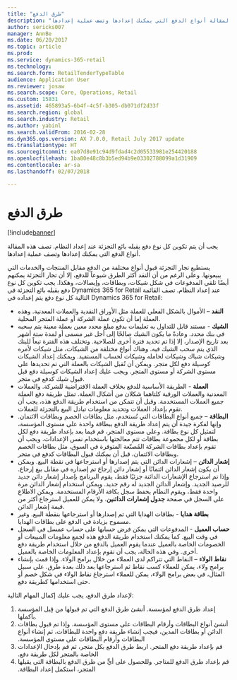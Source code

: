 ```yaml
---
title: "طرق الدفع"
description: "يجب أن يتم تكوين كل نوع دفع يقبله بائع التجزئة عند إعداد النظام. تصف هذه المقالة أنواع الدفع التي يمكنك إعدادها وتصف عملية إعدادها."
author: sericks007
manager: AnnBe
ms.date: 06/20/2017
ms.topic: article
ms.prod: 
ms.service: dynamics-365-retail
ms.technology: 
ms.search.form: RetailTenderTypeTable
audience: Application User
ms.reviewer: josaw
ms.search.scope: Core, Operations, Retail
ms.custom: 15831
ms.assetid: 465893a5-6b4f-4c5f-b305-db071df2d33f
ms.search.region: global
ms.search.industry: Retail
ms.author: yabinl
ms.search.validFrom: 2016-02-28
ms.dyn365.ops.version: AX 7.0.0, Retail July 2017 update
ms.translationtype: HT
ms.sourcegitcommit: ea07d8e91c94d9fdad4c2d05533981e254420188
ms.openlocfilehash: 1ba80e48c8b3b5ed94b9e03302788099a1d31909
ms.contentlocale: ar-sa
ms.lasthandoff: 02/07/2018

---
```


# <a name="payment-methods"></a>طرق الدفع

[!include[banner](includes/banner.md)]


يجب أن يتم تكوين كل نوع دفع يقبله بائع التجزئة عند إعداد النظام. تصف هذه المقالة أنواع الدفع التي يمكنك إعدادها وتصف عملية إعدادها.

يستطيع تجار التجزئة قبول أنواع مختلفة من الدفع مقابل المنتجات والخدمات التي يبيعونها. وعلى الرغم من أن النقد أكثر الطرق شيوعاً للدفع، إلا أن تجار التجزئة يمكنهم أيضًا تلقي المدفوعات في شكل شيكات، وبطاقات، وإيصالات، وهكذا. يجب تكوين كل نوع دفع يقبله بائع التجزئة في Dynamics 365 for Retail عند إعداد النظام. تصف القائمة التالية كل نوع دفع يتم إعداده في Dynamics 365 for Retail:

-   **النقد** – الأموال بالشكل الفعلي للعملة مثل الأوراق النقدية والعملات المعدنية. وهذه العملة إما أن تكون عملة الشركة أو عملة المتجر المحلية.
-   **الشيك** - مستند قابل للتداول به تعليمات بدفع مبلغ محدد معين بعملة معينة يتم سحبه في بنك محدد. وعادةً ما يكون الشيك صالحًا إلى أجل غير مسمى أو لمدة ستة أشهر بعد تاريخ الإصدار، إلا إذا تم تحديد فترة أخرى للصلاحية. وتختلف هذه الفترة تبعاً للبنك الذي يتم سحب الشيك فيه. وهناك أنواع مختلفة من الشيكات، مثل شيكات لأمره وشيكات شباك وشيكات لحامله وشيكات لحساب المستفيد. ويمكنك إعداد الشيكات كوسيلة دفع لكل متجر. ويمكن أن تُقبل الشيكات بالعملة التي تم تحديدها على مستوى الشركة أو مستوى المتجر. ويجب عليك إعداد الشيكات كوسيلة دفع قبل قبول شيك كدفع في متجر.
-   **العملة** - الطريقة الأساسية للدفع بخلاف العملة الافتراضية للشركة. والعملات المعدنية والعملات الورقية كلتاهما شكلان من أشكال العملة. تمثل طريقة دفع العملة جميع العملات المستخدمة. وقبل أن تتمكن من استخدام طريقة الدفع هذه، يجب أن تقوم بإعداد العملات وتحديد معلومات تبادل البيع بالتجزئة للعملات.
-   **البطاقة** – جميع أنواع البطاقات التي تُستخدم، مثل بطاقات الخصم وبطاقات الائتمان. وإنها لفكرة جيدة أن يتم إعداد طريقة الدفع ببطاقة واحدة على مستوى المؤسسة، لتمثيل كل نوع بطاقة. وعلى مستوى المتجر، قم فيما بعد بإعداد طريقة دفع لكل بطاقة أو لكل مجموعة بطاقات تتم معالجتها باستخدام نفس الإعدادات. ويجب أن تقوم بإعداد بطاقات الشركة المُصنّعة المتوفرة في السوق، مثل بطاقات الخصم وبطاقات الائتمان، قبل أن يمكنك قبول البطاقات كدفع في متجر.
-   **إشعار الدائن** – إشعارات الدائن التي يتم إصدارها أو استرجاعها في نقطة البيع. ويمكن أن يكون إشعار الدائن ائتمانًا أو إشعار دائن إرجاع تم إصداره في مقابل بيع إرجاع. وإذا تم استرجاع الإشعارات الدائنة جزئيًا فقط، يقوم البرنامج بإصدار إشعار دائن جديد للرصيد الجديد. وإشعار الدائن الجديد له رقم جديد. ويمكن استخدام إشعار الدائن مرة واحدة فقط، ويقوم النظام بحفظ سجل بكافة الأرقام المستخدمة. ويمكن الاطلاع على السجل في صفحة **جدول إشعارات الدائنين**. ولا يمكن للعميل استرجاع أكثر من قيمة إشعار الدائن.
-   **بطاقة هدايا** - بطاقات الهدايا التي تم إصدارها أو استرجاعها بنقطة البيع. وغير مسموح بزيادة في الدفع على بطاقات الهدايا.
-   **حساب العميل** - المدفوعات التي يمكن فرض حسابها على حساب عمسل في السجل في وقت البيع. كما يمكنك استخدام طريقة الدفع هذه لجمع معلومات المبيعات أو الخصومات الخاصة بالعميل عندما يقوم العميل بالدفع من خلال استخدام طريقة دفع أخرى. وفي هذه الحالة، يجب أن تقوم بإعداد المعلومات الخاصة بالعميل.
-   **‬‏‫نقاط الولاء** – النقاط التي تتراكم لدى العملاء من خلال برامج الولاء. وإذا قمت بإنشاء برامج ولاء، يمكن للعملاء كسب نقاط ثم استرجاعها بعد ذلك بعدة طرق.‬ على سبيل المثال، في بعض برامج الولاء، يمكن للعملاء استرجاع نقاط الولاء في شكل خصم أو حتى استخدامها كطريقة دفع.

لإعداد طرق الدفع، يجب عليك إكمال المهام التالية:

1.  إعداد طرق الدفع لمؤسسة. أنشئ طرق الدفع التي تم قبولها من قِبل المؤسسة بأكملها.
2.  ‏‫أنشئ أنواع البطاقات وأرقام البطاقات على مستوى المؤسسة. وإذا تم قبول بطاقات الدائن أو بطاقات المدين، فيجب إنشاء طريقة دفع واحدة للبطاقات، ثم إنشاء أنواع البطاقات وأرقام البطاقات على مستوى المؤسسة.‬
3.  ‏‫قم بإعداد طريقة دفع المتجر. اربط طرق الدفع بكل متجر، ثم قم بإدخال الإعدادات الخاصة بالمتجر لكل طريقة دفع.
4.  ‏‫قم بإعداد طرق الدفع للمتاجر. وللحصول على أيٍّ من طرق الدفع بالبطاقة التي يقبلها المتجر، استكمل إعداد البطاقة.‬





